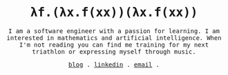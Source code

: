 <h1 align="center">
  <samp>
    λf.(λx.f(xx))(λx.f(xx))
  </samp>
</h1>
<p align="center">
  <samp>
    I am a software engineer with a passion for learning. I am interested in mathematics and artificial intelligence. When I'm not reading you can find me training for my next triathlon or expressing myself through music.
  </samp>
</p>

<p align="center">
  <samp>
    <a href="https://blog.tonkatsuengineering.com">blog</a> .
    <a href="https://www.linkedin.com/in/guilherme-nakayama/">linkedin</a> .
    <a href="mailto:guilherme.nakayama.s@gmail.com">email</a> .
  </samp>
</p>
